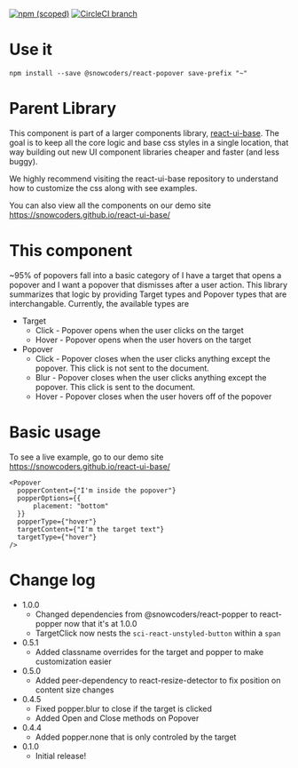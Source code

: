 [![npm (scoped)](https://img.shields.io/npm/v/@snowcoders/react-popover.svg)](https://www.npmjs.com/package/@snowcoders/react-popover)
[![CircleCI branch](https://img.shields.io/circleci/project/github/snowcoders/react-popover/master.svg)](https://circleci.com/gh/snowcoders/react-popover)

# Use it

`npm install --save @snowcoders/react-popover save-prefix "~"`

# Parent Library

This component is part of a larger components library, [react-ui-base](https://github.com/snowcoders/react-ui-base). The goal is to keep all the core logic and base css styles in a single location, that way building out new UI component libraries cheaper and faster (and less buggy).

We highly recommend visiting the react-ui-base repository to understand how to customize the css along with see examples.

You can also view all the components on our demo site https://snowcoders.github.io/react-ui-base/

# This component

~95% of popovers fall into a basic category of I have a target that opens a popover and I want a popover that dismisses after a user action. This library summarizes that logic by providing Target types and Popover types that are interchangable. Currently, the available types are

- Target
  - Click - Popover opens when the user clicks on the target
  - Hover - Popover opens when the user hovers on the target
- Popover
  - Click - Popover closes when the user clicks anything except the popover. This click is not sent to the document.
  - Blur - Popover closes when the user clicks anything except the popover. This click is sent to the document.
  - Hover - Popover closes when the user hovers off of the popover

# Basic usage

To see a live example, go to our demo site https://snowcoders.github.io/react-ui-base/

```
<Popover
  popperContent={"I'm inside the popover"}
  popperOptions={{
      placement: "bottom"
  }}
  popperType={"hover"}
  targetContent={"I'm the target text"}
  targetType={"hover"}
/>
```

# Change log

- 1.0.0
  - Changed dependencies from @snowcoders/react-popper to react-popper now that it's at 1.0.0
  - TargetClick now nests the `sci-react-unstyled-button` within a `span`
- 0.5.1
  - Added classname overrides for the target and popper to make customization easier
- 0.5.0
  - Added peer-dependency to react-resize-detector to fix position on content size changes
- 0.4.5
  - Fixed popper.blur to close if the target is clicked
  - Added Open and Close methods on Popover
- 0.4.4
  - Added popper.none that is only controled by the target
- 0.1.0
  - Initial release!
